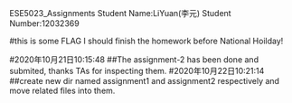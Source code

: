 ESE5023_Assignments
Student Name:LiYuan(李元)
Student Number:12032369

#this is some FLAG
I should finish the homework before National Hoilday!

#2020年10月21日10:15:48
##The assignment-2 has been done and submited, thanks TAs for inspecting them.
#2020年10月22日10:21:14
##create new dir named assignment1 and assignment2 respectively and move related files into them. 


